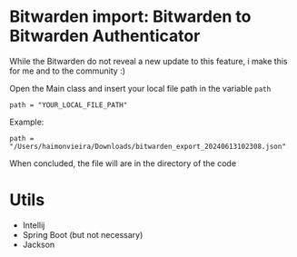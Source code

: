 # Bitwarden import: Bitwarden to Bitwarden Authenticator

While the Bitwarden do not reveal a new update to this feature, i make this for me and to the community :)

Open the Main class and insert your local file path in the variable `path`

`path = "YOUR_LOCAL_FILE_PATH"`

Example:

`path = "/Users/haimonvieira/Downloads/bitwarden_export_20240613102308.json"`

When concluded, the file will are in the directory of the code


# Utils
- Intellij
- Spring Boot (but not necessary)
- Jackson
